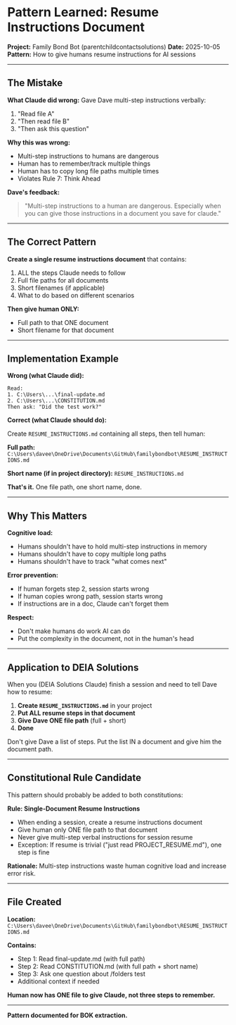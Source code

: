 # Pattern Learned: Resume Instructions Document

**Project:** Family Bond Bot (parentchildcontactsolutions)
**Date:** 2025-10-05
**Pattern:** How to give humans resume instructions for AI sessions

---

## The Mistake

**What Claude did wrong:**
Gave Dave multi-step instructions verbally:
1. "Read file A"
2. "Then read file B"
3. "Then ask this question"

**Why this was wrong:**
- Multi-step instructions to humans are dangerous
- Human has to remember/track multiple things
- Human has to copy long file paths multiple times
- Violates Rule 7: Think Ahead

**Dave's feedback:**
> "Multi-step instructions to a human are dangerous. Especially when you can give those instructions in a document you save for claude."

---

## The Correct Pattern

**Create a single resume instructions document** that contains:
1. ALL the steps Claude needs to follow
2. Full file paths for all documents
3. Short filenames (if applicable)
4. What to do based on different scenarios

**Then give human ONLY:**
- Full path to that ONE document
- Short filename for that document

---

## Implementation Example

**Wrong (what Claude did):**
```
Read:
1. C:\Users\...\final-update.md
2. C:\Users\...\CONSTITUTION.md
Then ask: "Did the test work?"
```

**Correct (what Claude should do):**

Create `RESUME_INSTRUCTIONS.md` containing all steps, then tell human:

**Full path:**
`C:\Users\davee\OneDrive\Documents\GitHub\familybondbot\RESUME_INSTRUCTIONS.md`

**Short name (if in project directory):** `RESUME_INSTRUCTIONS.md`

**That's it.** One file path, one short name, done.

---

## Why This Matters

**Cognitive load:**
- Humans shouldn't have to hold multi-step instructions in memory
- Humans shouldn't have to copy multiple long paths
- Humans shouldn't have to track "what comes next"

**Error prevention:**
- If human forgets step 2, session starts wrong
- If human copies wrong path, session starts wrong
- If instructions are in a doc, Claude can't forget them

**Respect:**
- Don't make humans do work AI can do
- Put the complexity in the document, not in the human's head

---

## Application to DEIA Solutions

When you (DEIA Solutions Claude) finish a session and need to tell Dave how to resume:

1. **Create `RESUME_INSTRUCTIONS.md`** in your project
2. **Put ALL resume steps in that document**
3. **Give Dave ONE file path** (full + short)
4. **Done**

Don't give Dave a list of steps. Put the list IN a document and give him the document path.

---

## Constitutional Rule Candidate

This pattern should probably be added to both constitutions:

**Rule: Single-Document Resume Instructions**
- When ending a session, create a resume instructions document
- Give human only ONE file path to that document
- Never give multi-step verbal instructions for session resume
- Exception: If resume is trivial ("just read PROJECT_RESUME.md"), one step is fine

**Rationale:** Multi-step instructions waste human cognitive load and increase error risk.

---

## File Created

**Location:** `C:\Users\davee\OneDrive\Documents\GitHub\familybondbot\RESUME_INSTRUCTIONS.md`

**Contains:**
- Step 1: Read final-update.md (with full path)
- Step 2: Read CONSTITUTION.md (with full path + short name)
- Step 3: Ask one question about /folders test
- Additional context if needed

**Human now has ONE file to give Claude, not three steps to remember.**

---

**Pattern documented for BOK extraction.**
